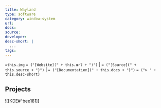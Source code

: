 ```yaml
---
title: Wayland
type: software
category: window-system
url:
docs:
source:
developer:
desc-short: |
  ...
tags:
---
```

`=this.img` `= ("[Website](" + this.url + ")")` |  `= ("[Source](" + this.source + ")")` | `= ("[Documentation](" + this.docs + ")")`
`= ("> " + this.desc-short)`

## Projects

![[KDE#^bee181]]